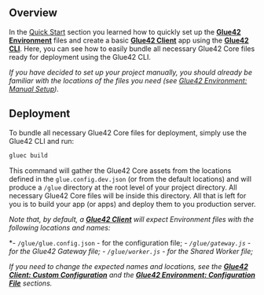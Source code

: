 ## Overview

In the [Quick Start](../quick-start/index.html) section you learned how to quickly set up the [**Glue42 Environment**](../../core-concepts/environment/overview/index.html) files and create a basic [**Glue42 Client**](../../core-concepts/glue42-client/overview/index.html) app using the [**Glue42 CLI**](../../core-concepts/cli/index.html). Here, you can see how to easily bundle all necessary Glue42 Core files ready for deployment using the Glue42 CLI. 

*If you have decided to set up your project manually, you should already be familiar with the locations of the files you need (see [Glue42 Environment: Manual Setup](../../core-concepts/environment/setup/index.html#manual)).*

## Deployment

To bundle all necessary Glue42 Core files for deployment, simply use the Glue42 CLI and run:

```javascript
gluec build
```

This command will gather the Glue42 Core assets from the locations defined in the `glue.config.dev.json` (or from the default locations) and will produce a `/glue` directory at the root level of your project directory. All necessary Glue42 Core files will be inside this directory. All that is left for you is to build your app (or apps) and deploy them to you production server.

*Note that, by default, a [**Glue42 Client**](../../core-concepts/glue42-client/overview/index.html) will expect Environment files with the following locations and names:*

*- `/glue/glue.config.json` - for the configuration file;
*- `/glue/gateway.js` - for the Glue42 Gateway file;*
*- `/glue/worker.js` - for the Shared Worker file;*

*If you need to change the expected names and locations, see the [**Glue42 Client: Custom Configuration**](../../core-concepts/glue42-client/overview/index.html#initializing_a_glue42_client-custom_configuration) and the [**Glue42 Environment: Configuration File**](../../core-concepts/environment/overview/index.html#configuration_file) sections.*